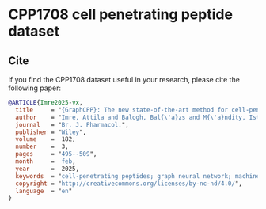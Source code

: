 # CPP1708 cell penetrating peptide dataset

## Cite

If you find the CPP1708 dataset useful in your research, please cite the following paper:

```bibtex
@ARTICLE{Imre2025-vx,
  title     = "{GraphCPP}: The new state-of-the-art method for cell-penetrating peptide prediction via graph neural networks",
  author    = "Imre, Attila and Balogh, Bal{\'a}zs and M{\'a}ndity, Istv{\'a}n",
  journal   = "Br. J. Pharmacol.",
  publisher = "Wiley",
  volume    =  182,
  number    =  3,
  pages     = "495--509",
  month     =  feb,
  year      =  2025,
  keywords  = "cell-penetrating peptides; graph neural network; machine learning",
  copyright = "http://creativecommons.org/licenses/by-nc-nd/4.0/",
  language  = "en"
}
```
